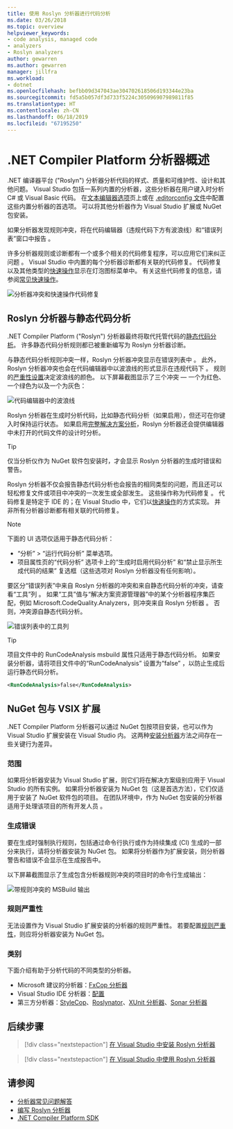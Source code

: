 ```yaml
---
title: 使用 Roslyn 分析器进行代码分析
ms.date: 03/26/2018
ms.topic: overview
helpviewer_keywords:
- code analysis, managed code
- analyzers
- Roslyn analyzers
author: gewarren
ms.author: gewarren
manager: jillfra
ms.workload:
- dotnet
ms.openlocfilehash: befbb09d347043ae304702618506d193344e23ba
ms.sourcegitcommit: fd5a5b057df3d733f5224c305096907989811f85
ms.translationtype: HT
ms.contentlocale: zh-CN
ms.lasthandoff: 06/18/2019
ms.locfileid: "67195250"
---
```

# <a name="overview-of-net-compiler-platform-analyzers"></a>.NET Compiler Platform 分析器概述

.NET 编译器平台 ("Roslyn") 分析器分析代码的样式、质量和可维护性、设计和其他问题。 Visual Studio 包括一系列内置的分析器，这些分析器在用户键入时分析 C# 或 Visual Basic 代码。 在[文本编辑器选项](../ide/code-styles-and-code-cleanup.md)页上或在 [.editorconfig 文件](../ide/editorconfig-code-style-settings-reference.md)中配置这些内置分析器的首选项。 可以将其他分析器作为 Visual Studio 扩展或 NuGet 包安装。

如果分析器发现规则冲突，将在代码编辑器（违规代码下方有波浪线）和“错误列表”窗口中报告   。

许多分析器规则或诊断都有一个或多个相关的代码修复程序，可以应用它们来纠正问题   。 Visual Studio 中内置的每个分析器诊断都有关联的代码修复。 代码修复以及其他类型的[快速操作](../ide/quick-actions.md)显示在灯泡图标菜单中。 有关这些代码修复的信息，请参阅[常见快速操作](../ide/common-quick-actions.md)。

![分析器冲突和快速操作代码修复](../code-quality/media/built-in-analyzer-code-fix.png)

## <a name="roslyn-analyzers-vs-static-code-analysis"></a>Roslyn 分析器与静态代码分析

.NET Compiler Platform ("Roslyn") 分析器最终将取代托管代码的[静态代码分析](../code-quality/code-analysis-for-managed-code-overview.md)。 许多静态代码分析规则都已被重新编写为 Roslyn 分析器诊断。

与静态代码分析规则冲突一样，Roslyn 分析器冲突显示在错误列表中  。 此外，Roslyn 分析器冲突也会在代码编辑器中以波浪线的形式显示在违规代码下  。 规则的[严重性设置](../code-quality/use-roslyn-analyzers.md#rule-severity)决定波浪线的颜色。 以下屏幕截图显示了三个冲突 &mdash; 一个为红色、一个绿色为以及一个为灰色：

![代码编辑器中的波浪线](media/diagnostics-severity-colors.png)

Roslyn 分析器在生成时分析代码，比如静态代码分析（如果启用），但还可在你键入时保持运行状态。 如果启用[完整解决方案分析](../code-quality/how-to-enable-and-disable-full-solution-analysis-for-managed-code.md#to-toggle-full-solution-analysis)，Roslyn 分析器还会提供编辑器中未打开的代码文件的设计时分析。

> [!TIP]
> 仅当分析仪作为 NuGet 软件包安装时，才会显示 Roslyn 分析器的生成时错误和警告。

Roslyn 分析器不仅会报告静态代码分析也会报告的相同类型的问题，而且还可以轻松修复文件或项目中冲突的一次发生或全部发生。 这些操作称为代码修复  。 代码修复是特定于 IDE 的；在 Visual Studio 中，它们以[快速操作](../ide/quick-actions.md)的方式实现。 并非所有分析器诊断都有相关联的代码修复。

> [!NOTE]
> 下面的 UI 选项仅适用于静态代码分析：
>
> - “分析”   > “运行代码分析”  菜单选项。
> - 项目属性页的“代码分析”  选项卡上的“生成时启用代码分析”  和“禁止显示所生成代码的结果”  复选框（这些选项对 Roslyn 分析器没有任何影响）。

要区分“错误列表”中来自 Roslyn 分析器的冲突和来自静态代码分析的冲突，请查看“工具”列   。 如果“工具”值与“解决方案资源管理器”中的某个分析器程序集匹配，例如 Microsoft.CodeQuality.Analyzers，则冲突来自 Roslyn 分析器   。 否则，冲突源自静态代码分析。

![错误列表中的工具列](media/code-analysis-tool-in-error-list.png)

> [!TIP]
> 项目文件中的 RunCodeAnalysis  msbuild 属性只适用于静态代码分析。 如果安装分析器，请将项目文件中的“RunCodeAnalysis”  设置为“false”  ，以防止生成后运行静态代码分析。
>
> ```xml
> <RunCodeAnalysis>false</RunCodeAnalysis>
> ```

## <a name="nuget-package-versus-vsix-extension"></a>NuGet 包与 VSIX 扩展

.NET Compiler Platform 分析器可以通过 NuGet 包按项目安装，也可以作为 Visual Studio 扩展安装在 Visual Studio 内。 这两种[安装分析器](../code-quality/install-roslyn-analyzers.md)方法之间存在一些关键行为差异。

### <a name="scope"></a>范围

如果将分析器安装为 Visual Studio 扩展，则它们将在解决方案级别应用于 Visual Studio 的所有实例。 如果将分析器安装为 NuGet 包（这是首选方法），它们仅适用于安装了 NuGet 软件包的项目。 在团队环境中，作为 NuGet 包安装的分析器适用于处理该项目的所有开发人员  。

### <a name="build-errors"></a>生成错误

要在生成时强制执行规则，包括通过命令行执行或作为持续集成 (CI) 生成的一部分来执行，请将分析器安装为 NuGet 包。 如果将分析器作为扩展安装，则分析器警告和错误不会显示在生成报告中。

以下屏幕截图显示了生成包含分析器规则冲突的项目时的命令行生成输出：

![带规则冲突的 MSBuild 输出](media/command-line-build-analyzers.png)

### <a name="rule-severity"></a>规则严重性

无法设置作为 Visual Studio 扩展安装的分析器的规则严重性。 若要配置[规则严重性](../code-quality/use-roslyn-analyzers.md#rule-severity)，则应将分析器安装为 NuGet 包。

### <a name="categories"></a>类别

下面介绍有助于分析代码的不同类型的分析器。 

- Microsoft 建议的分析器：[FxCop 分析器](../code-quality/fxcop-analyzers.yml)
- Visual Studio IDE 分析器：[配置](../ide/code-styles-and-code-cleanup.md)
- 第三方分析器：[StyleCop](https://www.nuget.org/packages/StyleCop.Analyzers/)、[Roslynator](https://www.nuget.org/packages/Roslynator/)、[XUnit 分析器](https://www.nuget.org/packages/xunit.analyzers/)、[Sonar 分析器](https://www.nuget.org/packages/SonarAnalyzer.CSharp/)

## <a name="next-steps"></a>后续步骤

> [!div class="nextstepaction"]
> [在 Visual Studio 中安装 Roslyn 分析器](../code-quality/install-roslyn-analyzers.md)

> [!div class="nextstepaction"]
> [在 Visual Studio 中使用 Roslyn 分析器](../code-quality/use-roslyn-analyzers.md)

## <a name="see-also"></a>请参阅

- [分析器常见问题解答](analyzers-faq.md)
- [编写 Roslyn 分析器](../extensibility/getting-started-with-roslyn-analyzers.md)
- [.NET Compiler Platform SDK](/dotnet/csharp/roslyn-sdk/)
